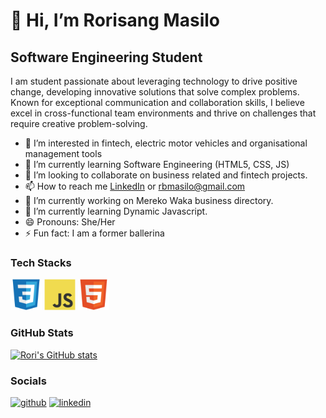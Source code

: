 # 👋 Hi, I’m Rorisang Masilo

## Software Engineering Student
I am student passionate about leveraging technology to drive positive change, developing innovative solutions that solve complex problems. Known for exceptional communication and collaboration skills, I believe excel in cross-functional team environments and thrive on challenges that require creative problem-solving.


* 👀 I’m interested in fintech, electric motor vehicles and organisational management tools
* 🌱 I’m currently learning Software Engineering (HTML5, CSS, JS)
* 💞️ I’m looking to collaborate on business related and fintech projects.
* 📫 How to reach me <a href="www.linkedin.com/in/rorisang-masilo">LinkedIn<a/> or rbmasilo@gmail.com
* 🔭 I’m currently working on Mereko Waka business directory.
* 🌱 I’m currently learning Dynamic Javascript.
* 😄 Pronouns: She/Her
* ⚡ Fun fact: I am a former ballerina

### Tech Stacks
<img src="https://github.com/devicons/devicon/blob/master/icons/css3/css3-original.svg" alt="CSS3 logo" width="50" height="50"> <img src="https://github.com/devicons/devicon/blob/master/icons/javascript/javascript-original.svg" alt="Javascript logo" width="50" height="50"> <img src="https://github.com/devicons/devicon/blob/master/icons/html5/html5-original.svg" alt="HTML5 logo" width="50" height="50">


### GitHub Stats
[![Rori's GitHub stats](https://github-readme-stats.vercel.app/api?username=rorisangmasilo)](https://github.com/rorisangmasilo/github-readme-stats)

### Socials
[<img src='https://cdn.jsdelivr.net/npm/simple-icons@3.0.1/icons/github.svg' alt='github' height='40'>](https://github.com/rorisangmasilo)  [<img src='https://cdn.jsdelivr.net/npm/simple-icons@3.0.1/icons/linkedin.svg' alt='linkedin' height='40'>](https://www.linkedin.com/in/rorisang-masilo/)  
